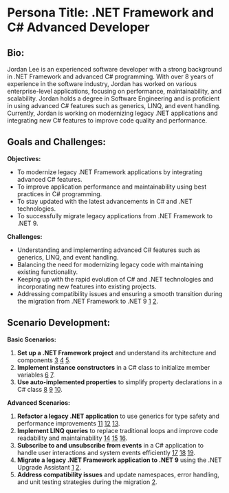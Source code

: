 # Persona Title: .NET Framework and C# Advanced Developer

## Bio:
Jordan Lee is an experienced software developer with a strong background in .NET Framework and advanced C# programming. With over 8 years of experience in the software industry, Jordan has worked on various enterprise-level applications, focusing on performance, maintainability, and scalability. Jordan holds a degree in Software Engineering and is proficient in using advanced C# features such as generics, LINQ, and event handling. Currently, Jordan is working on modernizing legacy .NET applications and integrating new C# features to improve code quality and performance.

## Goals and Challenges:

**Objectives:**
- To modernize legacy .NET Framework applications by integrating advanced C# features.
- To improve application performance and maintainability using best practices in C# programming.
- To stay updated with the latest advancements in C# and .NET technologies.
- To successfully migrate legacy applications from .NET Framework to .NET 9.

**Challenges:**
- Understanding and implementing advanced C# features such as generics, LINQ, and event handling.
- Balancing the need for modernizing legacy code with maintaining existing functionality.
- Keeping up with the rapid evolution of C# and .NET technologies and incorporating new features into existing projects.
- Addressing compatibility issues and ensuring a smooth transition during the migration from .NET Framework to .NET 9 [1](https://learn.microsoft.com/en-us/dotnet/core/porting/upgrade-assistant-overview) [2](https://www.c-sharpcorner.com/article/bringing-legacy-net-framework-applications-into-the-modern-era/).

## Scenario Development:

**Basic Scenarios:**
1. **Set up a .NET Framework project** and understand its architecture and components [3](https://learn.microsoft.com/en-us/dotnet/csharp/programming-guide/classes-and-structs/versioning-with-the-override-and-new-keywords) [4](https://learn.microsoft.com/en-us/dotnet/csharp/programming-guide/classes-and-structs/knowing-when-to-use-override-and-new-keywords) [5](https://learn.microsoft.com/en-us/dotnet/csharp/language-reference/keywords/new-modifier).
2. **Implement instance constructors** in a C# class to initialize member variables [6](https://learn.microsoft.com/en-us/dotnet/csharp/language-reference/keywords/method-parameters) [7](https://learn.microsoft.com/en-us/dotnet/csharp/programming-guide/classes-and-structs/methods).
3. **Use auto-implemented properties** to simplify property declarations in a C# class [8](https://learn.microsoft.com/en-us/dotnet/csharp/programming-guide/generics/differences-between-cpp-templates-and-csharp-generics) [9](https://learn.microsoft.com/en-us/cpp/extensions/generics-and-templates-visual-cpp?view=msvc-170) [10](https://learn.microsoft.com/en-us/archive/msdn-magazine/2006/april/pure-c-how-templates-and-generics-work-together).

**Advanced Scenarios:**
1. **Refactor a legacy .NET application** to use generics for type safety and performance improvements [11](https://learn.microsoft.com/en-us/dotnet/csharp/language-reference/statements/jump-statements) [12](https://learn.microsoft.com/en-us/dotnet/csharp/language-reference/language-specification/statements) [13](https://learn.microsoft.com/en-us/dotnet/csharp/programming-guide/statements-expressions-operators/statements).
2. **Implement LINQ queries** to replace traditional loops and improve code readability and maintainability [14](https://learn.microsoft.com/en-us/dotnet/csharp/language-reference/keywords/ref) [15](https://learn.microsoft.com/en-us/samples/dotnet/samples/performance-allocations/) [16](https://learn.microsoft.com/en-us/dotnet/csharp/language-reference/operators/assignment-operator).
3. **Subscribe to and unsubscribe from events** in a C# application to handle user interactions and system events efficiently [17](https://learn.microsoft.com/en-us/dotnet/csharp/language-reference/builtin-types/ref-struct) [18](https://learn.microsoft.com/en-us/dotnet/csharp/advanced-topics/performance/ref-tutorial) [19](https://learn.microsoft.com/en-us/dotnet/csharp/language-reference/builtin-types/struct).
4. **Migrate a legacy .NET Framework application to .NET 9** using the .NET Upgrade Assistant [1](https://learn.microsoft.com/en-us/dotnet/core/porting/upgrade-assistant-overview) [2](https://www.c-sharpcorner.com/article/bringing-legacy-net-framework-applications-into-the-modern-era/).
5. **Address compatibility issues** and update namespaces, error handling, and unit testing strategies during the migration [2](https://www.c-sharpcorner.com/article/bringing-legacy-net-framework-applications-into-the-modern-era/).
